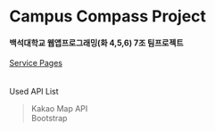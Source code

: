 # Campus Compass Project

#### 백석대학교 웹앱프로그래밍(화 4,5,6) 7조 팀프로젝트


[Service Pages](https://ruan-p.github.io/buUniv-Campus_Compass/service.html)
<br><br><br>
Used API List
> Kakao Map API<br>
> Bootstrap<br>
